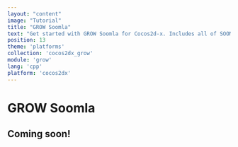 ```yaml
---
layout: "content"
image: "Tutorial"
title: "GROW Soomla"
text: "Get started with GROW Soomla for Cocos2d-x. Includes all of SOOMLA's modules: Core, Store, Profile, Levelup and Highway. Learn how to easily integrate Soomla Insights and Data Sharing capabilities into your game."
position: 13
theme: 'platforms'
collection: 'cocos2dx_grow'
module: 'grow'
lang: 'cpp'
platform: 'cocos2dx'
---
```


# GROW Soomla

## Coming soon!
